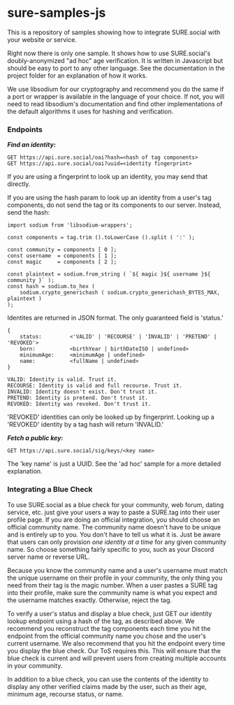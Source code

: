 # sure-samples-js

This is a repository of samples showing how to integrate SURE.social with your website or service.

Right now there is only one sample. It shows how to use SURE.social's doubly-anonymized "ad hoc" age verification. It is written in Javascript but should be easy to port to any other language. See the documentation in the project folder for an explanation of how it works.

We use libsodium for our cryptography and recommend you do the same if a port or wrapper is available in the language of your choice. If not, you will need to read libsodium's documentation and find other implementations of the default algorithms it uses for hashing and verification.


### Endpoints

***Find an identity:***

```
GET https://api.sure.social/oai?hash=<hash of tag components>
GET https://api.sure.social/oai?uuid=<identity fingerprint>
```

If you are using a fingerprint to look up an identity, you may send that directly.

If you are using the hash param to look up an identity from a user's tag components, do not send the tag or its components to our server. Instead, send the hash:

```
import sodium from 'libsodium-wrappers';

const components = tag.trim ().toLowerCase ().split ( ':' );

const community = components [ 0 ];
const username  = components [ 1 ];
const magic     = components [ 2 ];

const plaintext = sodium.from_string ( `${ magic }${ username }${ community }` );
const hash = sodium.to_hex (
    sodium.crypto_generichash ( sodium.crypto_generichash_BYTES_MAX, plaintext )
);
```

Identites are returned in JSON format. The only guaranteed field is 'status.'

```
{
    status:         <'VALID' | 'RECOURSE' | 'INVALID' | 'PRETEND' | 'REVOKED'>
    born:           <birthYear | birthDateISO | undefined>
    minimumAge:     <minimumAge | undefined>
    name:           <fullName | undefined>
}

VALID: Identity is valid. Trust it.
RECOURSE: Identity is valid and full recourse. Trust it.
INVALID: Identity doesn't exist. Don't trust it.
PRETEND: Identity is pretend. Don't trust it.
REVOKED: Identity was revoked. Don't trust it.
```

'REVOKED' identities can only be looked up by fingerprint. Looking up a 'REVOKED' identity by a tag hash will return 'INVALID.'

***Fetch a public key:***

```
GET https://api.sure.social/sig/keys/<key name>
```

The 'key name' is just a UUID. See the 'ad hoc' sample for a more detailed explanation.

### Integrating a Blue Check

To use SURE.social as a blue check for your community, web forum, dating service, etc. just give your users a way to paste a SURE.tag into their user profile page. If you are doing an official integration, you should choose an official community name. The community name doesn't have to be unique and is entirely up to you. You don't have to tell us what it is. Just be aware that users can only provision *one identity at a time* for any given community name. So choose something fairly specific to you, such as your Discord server name or reverse URL.

Because you know the community name and a user's username must match the unique username on their profile in your community, the only thing you need from their tag is the magic number. When a user pastes a SURE tag into their profile, make sure the community name is what you expect and the username matches exactly. Otherwise, reject the tag.

To verify a user's status and display a blue check, just GET our identity lookup endpoint using a hash of the tag, as described above. We recommend you reconstruct the tag components each time you hit the endpoint from the official community name you chose and the user's current username. We also recommend that you hit the endpoint every time you display the blue check. Our ToS requires this. This will ensure that the blue check is current and will prevent users from creating multiple accounts in your community.

In addition to a blue check, you can use the contents of the identity to display any other verified claims made by the user, such as their age, minimum age, recourse status, or name.

